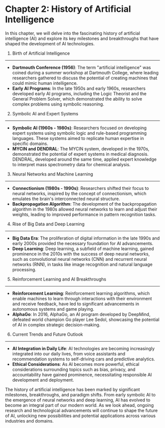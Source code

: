Chapter 2: History of Artificial Intelligence
=============================================

In this chapter, we will delve into the fascinating history of artificial intelligence (AI) and explore its key milestones and breakthroughs that have shaped the development of AI technologies.

1. Birth of Artificial Intelligence
-----------------------------------

* **Dartmouth Conference (1956)**: The term "artificial intelligence" was coined during a summer workshop at Dartmouth College, where leading researchers gathered to discuss the potential of creating machines that could mimic human intelligence.
* **Early AI Programs**: In the late 1950s and early 1960s, researchers developed early AI programs, including the Logic Theorist and the General Problem Solver, which demonstrated the ability to solve complex problems using symbolic reasoning.

2. Symbolic AI and Expert Systems
---------------------------------

* **Symbolic AI (1960s - 1980s)**: Researchers focused on developing expert systems using symbolic logic and rule-based programming languages. These systems aimed to replicate human expertise in specific domains.
* **MYCIN and DENDRAL**: The MYCIN system, developed in the 1970s, demonstrated the potential of expert systems in medical diagnosis. DENDRAL, developed around the same time, applied expert knowledge to interpret mass spectrometry data for chemical analysis.

3. Neural Networks and Machine Learning
---------------------------------------

* **Connectionism (1980s - 1990s)**: Researchers shifted their focus to neural networks, inspired by the concept of connectionism, which emulates the brain's interconnected neural structure.
* **Backpropagation Algorithm**: The development of the backpropagation algorithm in the 1980s allowed neural networks to learn and adjust their weights, leading to improved performance in pattern recognition tasks.

4. Rise of Big Data and Deep Learning
-------------------------------------

* **Big Data Era**: The proliferation of digital information in the late 1990s and early 2000s provided the necessary foundation for AI advancements.
* **Deep Learning**: Deep learning, a subfield of machine learning, gained prominence in the 2010s with the success of deep neural networks, such as convolutional neural networks (CNN) and recurrent neural networks (RNN), in tasks like image recognition and natural language processing.

5. Reinforcement Learning and AI Breakthroughs
----------------------------------------------

* **Reinforcement Learning**: Reinforcement learning algorithms, which enable machines to learn through interactions with their environment and receive feedback, have led to significant advancements in autonomous systems and game playing.
* **AlphaGo**: In 2016, AlphaGo, an AI program developed by DeepMind, defeated world champion Go player Lee Sedol, showcasing the potential of AI in complex strategic decision-making.

6. Current Trends and Future Outlook
------------------------------------

* **AI Integration in Daily Life**: AI technologies are becoming increasingly integrated into our daily lives, from voice assistants and recommendation systems to self-driving cars and predictive analytics.
* **Ethical Considerations**: As AI becomes more powerful, ethical considerations surrounding topics such as bias, privacy, and accountability have gained prominence, necessitating responsible AI development and deployment.

The history of artificial intelligence has been marked by significant milestones, breakthroughs, and paradigm shifts. From early symbolic AI to the emergence of neural networks and deep learning, AI has evolved to become an integral part of our modern world. As we look ahead, ongoing research and technological advancements will continue to shape the future of AI, unlocking new possibilities and potential applications across various industries and domains.
